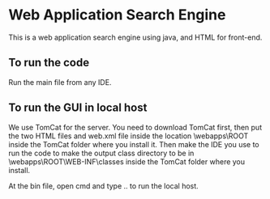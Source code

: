 # Web Application Search Engine

This is a web application search engine using java, and HTML for front-end.

## To run the code

Run the main file from any IDE.

## To run the GUI in local host

We use TomCat for the server. You need to download TomCat first, then put the two HTML files and web.xml file inside the location \webapps\ROOT inside the TomCat folder where you install it.
Then make the IDE you use to run the code to make the output class directory to be in \webapps\ROOT\WEB-INF\classes inside the TomCat folder where you install.

At the bin file, open cmd and type .. to run the local host.
